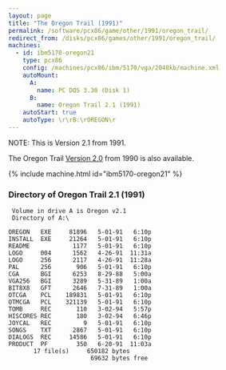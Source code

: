 ```yaml
---
layout: page
title: "The Oregon Trail (1991)"
permalink: /software/pcx86/game/other/1991/oregon_trail/
redirect_from: /disks/pcx86/games/other/1991/oregon_trail/
machines:
  - id: ibm5170-oregon21
    type: pcx86
    config: /machines/pcx86/ibm/5170/vga/2048kb/machine.xml
    autoMount:
      A:
        name: PC DOS 3.30 (Disk 1)
      B:
        name: Oregon Trail 2.1 (1991)
    autoStart: true
    autoType: \r\rB:\rOREGON\r
---
```


NOTE: This is Version 2.1 from 1991.

The Oregon Trail [Version 2.0](../../1990/oregon_trail/) from 1990 is also available.

{% include machine.html id="ibm5170-oregon21" %}

### Directory of Oregon Trail 2.1 (1991)

     Volume in drive A is Oregon v2.1
     Directory of A:\

    OREGON   EXE     81896   5-01-91   6:10p
    INSTALL  EXE     21264   5-01-91   6:10p
    README            1177   5-01-91   6:10p
    LOGO     004      1562   4-26-91  11:31a
    LOGO     256      2117   4-26-91  11:28a
    PAL      256       906   5-01-91   6:10p
    CGA      BGI      6253   8-29-88   5:00a
    VGA256   BGI      3289   5-31-89   1:00a
    BIT8X8   GFT      2646   7-31-89   1:00a
    OTCGA    PCL    189831   5-01-91   6:10p
    OTMCGA   PCL    321139   5-01-91   6:10p
    TOMB     REC       110   3-02-94   5:57p
    HISCORES REC       180   3-02-94   6:46p
    JOYCAL   REC         9   5-01-91   6:10p
    SONGS    TXT      2867   5-01-91   6:10p
    DIALOGS  REC     14586   5-01-91   6:10p
    PRODUCT  PF        350   6-20-91  11:03a
           17 file(s)     650182 bytes
                           69632 bytes free
